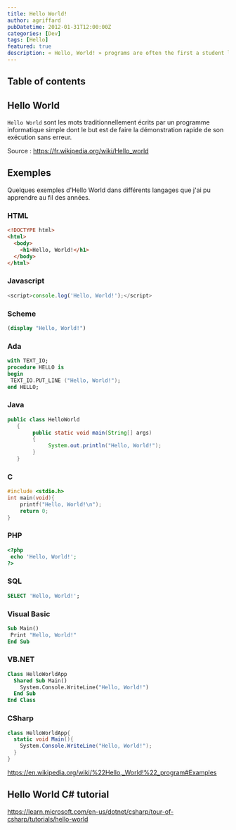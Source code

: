 ```yaml
---
title: Hello World!
author: agriffard
pubDatetime: 2012-01-31T12:00:00Z
categories: [Dev]
tags: [Hello]
featured: true
description: « Hello, World! » programs are often the first a student learns to write in a given language.
---
```


## Table of contents

## Hello World

`Hello World` sont les mots traditionnellement écrits par un programme informatique simple dont le but est de faire la démonstration rapide de son exécution sans erreur.

Source : <https://fr.wikipedia.org/wiki/Hello_world>

## Exemples

Quelques exemples d'Hello World dans différents langages que j'ai pu apprendre au fil des années.

### HTML

```html
<!DOCTYPE html>
<html>
  <body>
    <h1>Hello, World!</h1>
  </body>
</html>
```

### Javascript

```javascript
<script>console.log('Hello, World!');</script>
```

### Scheme

```scheme
(display "Hello, World!")
```

### Ada

```ada
with TEXT_IO;
procedure HELLO is
begin
 TEXT_IO.PUT_LINE ("Hello, World!");
end HELLO;
```

### Java

```java
public class HelloWorld
   {
        public static void main(String[] args)
        {
             System.out.println("Hello, World!");
        }
   }
```

### C

```c
#include <stdio.h>
int main(void){
    printf("Hello, World!\n");
    return 0;
}
```

### PHP

```php
<?php
 echo 'Hello, World!';
?>
```

### SQL

```sql
SELECT 'Hello, World!';
```

<!--
### ASP

``` plaintext
<%="Hello, World!" %>
```

### ASP.NET

``` plaintext
Response.Write("Hello, World!")
```
-->

### Visual Basic

```vb
Sub Main()
 Print "Hello, World!"
End Sub
```

### VB.NET

```vb
Class HelloWorldApp
  Shared Sub Main()
    System.Console.WriteLine("Hello, World!")
  End Sub
End Class
```

### CSharp

```c#
class HelloWorldApp{
  static void Main(){
    System.Console.WriteLine("Hello, World!");
  }
}
```

<https://en.wikipedia.org/wiki/%22Hello,_World!%22_program#Examples>

## Hello World C# tutorial

<https://learn.microsoft.com/en-us/dotnet/csharp/tour-of-csharp/tutorials/hello-world>
